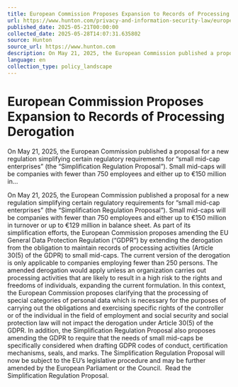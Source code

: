 ```yaml
---
title: European Commission Proposes Expansion to Records of Processing Derogation
url: https://www.hunton.com/privacy-and-information-security-law/european-commission-proposes-expansion-to-records-of-processing-derogation
published_date: 2025-05-21T00:00:00
collected_date: 2025-05-28T14:07:31.635802
source: Hunton
source_url: https://www.hunton.com
description: On May 21, 2025, the European Commission published a proposal for a new regulation simplifying certain regulatory requirements for “small mid-cap enterprises” (the “Simplification Regulation Proposal”). Small mid-caps will be companies with fewer than 750 employees and either up to €150 million in...
language: en
collection_type: policy_landscape
---
```


# European Commission Proposes Expansion to Records of Processing Derogation

On May 21, 2025, the European Commission published a proposal for a new regulation simplifying certain regulatory requirements for “small mid-cap enterprises” (the “Simplification Regulation Proposal”). Small mid-caps will be companies with fewer than 750 employees and either up to €150 million in...

On May 21, 2025, the European Commission published a proposal for a new regulation simplifying certain regulatory requirements for “small mid-cap enterprises” (the “Simplification Regulation Proposal”). Small mid-caps will be companies with fewer than 750 employees and either up to €150 million in turnover or up to €129 million in balance sheet. 
 As part of its simplification efforts, the European Commission proposes amending the EU General Data Protection Regulation (“GDPR”) by extending the derogation from the obligation to maintain records of processing activities (Article 30(5) of the GDPR) to small mid-caps. The current version of the derogation is only applicable to companies employing fewer than 250 persons. 
 The amended derogation would apply unless an organization carries out processing activities that are likely to result in a high risk to the rights and freedoms of individuals, expanding the current formulation. In this context, the European Commission proposes clarifying that the processing of special categories of personal data which is necessary for the purposes of carrying out the obligations and exercising specific rights of the controller or of the individual in the field of employment and social security and social protection law will not impact the derogation under Article 30(5) of the GDPR. 
 In addition, the Simplification Regulation Proposal also proposes amending the GDPR to require that the needs of small mid-caps be specifically considered when drafting GDPR codes of conduct, certification mechanisms, seals, and marks. 
 The Simplification Regulation Proposal will now be subject to the EU’s legislative procedure and may be further amended by the European Parliament or the Council.  
 Read the Simplification Regulation Proposal.
